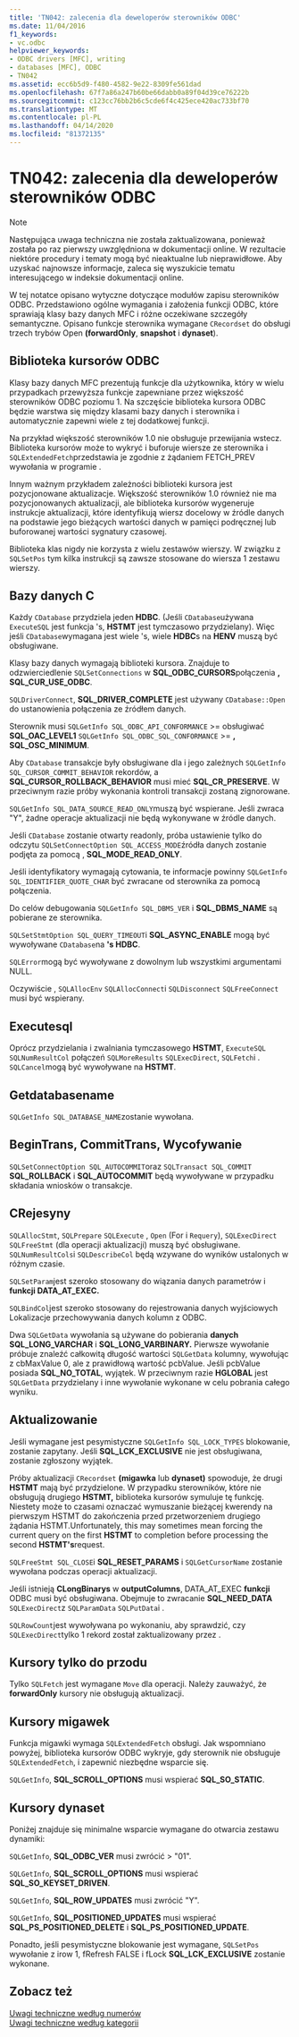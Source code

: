 ```yaml
---
title: 'TN042: zalecenia dla deweloperów sterowników ODBC'
ms.date: 11/04/2016
f1_keywords:
- vc.odbc
helpviewer_keywords:
- ODBC drivers [MFC], writing
- databases [MFC], ODBC
- TN042
ms.assetid: ecc6b5d9-f480-4582-9e22-8309fe561dad
ms.openlocfilehash: 67f7a86a247b60be66dabb0a89f04d39ce76222b
ms.sourcegitcommit: c123cc76bb2b6c5cde6f4c425ece420ac733bf70
ms.translationtype: MT
ms.contentlocale: pl-PL
ms.lasthandoff: 04/14/2020
ms.locfileid: "81372135"
---
```

# <a name="tn042-odbc-driver-developer-recommendations"></a>TN042: zalecenia dla deweloperów sterowników ODBC

> [!NOTE]
> Następująca uwaga techniczna nie została zaktualizowana, ponieważ została po raz pierwszy uwzględniona w dokumentacji online. W rezultacie niektóre procedury i tematy mogą być nieaktualne lub nieprawidłowe. Aby uzyskać najnowsze informacje, zaleca się wyszukicie tematu interesującego w indeksie dokumentacji online.

W tej notatce opisano wytyczne dotyczące modułów zapisu sterowników ODBC. Przedstawiono ogólne wymagania i założenia funkcji ODBC, które sprawiają klasy bazy danych MFC i różne oczekiwane szczegóły semantyczne. Opisano funkcje sterownika wymagane `CRecordset` do obsługi trzech trybów Open **(forwardOnly**, **snapshot** i **dynaset**).

## <a name="odbcs-cursor-library"></a>Biblioteka kursorów ODBC

Klasy bazy danych MFC prezentują funkcje dla użytkownika, który w wielu przypadkach przewyższa funkcje zapewniane przez większość sterowników ODBC poziomu 1. Na szczęście biblioteka kursora ODBC będzie warstwa się między klasami bazy danych i sterownika i automatycznie zapewni wiele z tej dodatkowej funkcji.

Na przykład większość sterowników 1.0 nie obsługuje przewijania wstecz. Biblioteka kursorów może to wykryć i buforuje wiersze ze sterownika i `SQLExtendedFetch`przedstawia je zgodnie z żądaniem FETCH_PREV wywołania w programie .

Innym ważnym przykładem zależności biblioteki kursora jest pozycjonowane aktualizacje. Większość sterowników 1.0 również nie ma pozycjonowanych aktualizacji, ale biblioteka kursorów wygeneruje instrukcje aktualizacji, które identyfikują wiersz docelowy w źródle danych na podstawie jego bieżących wartości danych w pamięci podręcznej lub buforowanej wartości sygnatury czasowej.

Biblioteka klas nigdy nie korzysta z wielu zestawów wierszy. W związku z `SQLSetPos` tym kilka instrukcji są zawsze stosowane do wiersza 1 zestawu wierszy.

## <a name="cdatabases"></a>Bazy danych C

Każdy `CDatabase` przydziela jeden **HDBC**. (Jeśli `CDatabase`używana `ExecuteSQL` jest funkcja 's, **HSTMT** jest tymczasowo przydzielany). Więc jeśli `CDatabase`wymagana jest wiele 's, wiele **HDBC**s na **HENV** muszą być obsługiwane.

Klasy bazy danych wymagają biblioteki kursora. Znajduje to odzwierciedlenie `SQLSetConnections` w **SQL_ODBC_CURSORS**połączenia **, SQL_CUR_USE_ODBC**.

`SQLDriverConnect`, **SQL_DRIVER_COMPLETE** jest używany `CDatabase::Open` do ustanowienia połączenia ze źródłem danych.

Sterownik musi `SQLGetInfo SQL_ODBC_API_CONFORMANCE`  >= obsługiwać **SQL_OAC_LEVEL1** `SQLGetInfo SQL_ODBC_SQL_CONFORMANCE`  >=  **, SQL_OSC_MINIMUM**.

Aby `CDatabase` transakcje były obsługiwane dla i jego zależnych `SQLGetInfo SQL_CURSOR_COMMIT_BEHAVIOR` rekordów, a **SQL_CURSOR_ROLLBACK_BEHAVIOR** musi mieć **SQL_CR_PRESERVE**. W przeciwnym razie próby wykonania kontroli transakcji zostaną zignorowane.

`SQLGetInfo SQL_DATA_SOURCE_READ_ONLY`muszą być wspierane. Jeśli zwraca "Y", żadne operacje aktualizacji nie będą wykonywane w źródle danych.

Jeśli `CDatabase` zostanie otwarty readonly, próba ustawienie tylko do odczytu `SQLSetConnectOption SQL_ACCESS_MODE`źródła danych zostanie podjęta za pomocą , **SQL_MODE_READ_ONLY**.

Jeśli identyfikatory wymagają cytowania, te informacje powinny `SQLGetInfo SQL_IDENTIFIER_QUOTE_CHAR` być zwracane od sterownika za pomocą połączenia.

Do celów debugowania `SQLGetInfo SQL_DBMS_VER` i **SQL_DBMS_NAME** są pobierane ze sterownika.

`SQLSetStmtOption SQL_QUERY_TIMEOUT`i **SQL_ASYNC_ENABLE** mogą być wywoływane `CDatabase`na **'s HDBC**.

`SQLError`mogą być wywoływane z dowolnym lub wszystkimi argumentami NULL.

Oczywiście , `SQLAllocEnv` `SQLAllocConnect`i `SQLDisconnect` `SQLFreeConnect` musi być wspierany.

## <a name="executesql"></a>Executesql

Oprócz przydzielania i zwalniania tymczasowego **HSTMT**, `ExecuteSQL` `SQLNumResultCol` połączeń `SQLMoreResults` `SQLExecDirect`, `SQLFetch`i . `SQLCancel`mogą być wywoływane na **HSTMT**.

## <a name="getdatabasename"></a>Getdatabasename

`SQLGetInfo SQL_DATABASE_NAME`zostanie wywołana.

## <a name="begintrans-committrans-rollback"></a>BeginTrans, CommitTrans, Wycofywanie

`SQLSetConnectOption SQL_AUTOCOMMIT`oraz `SQLTransact SQL_COMMIT` **SQL_ROLLBACK** i **SQL_AUTOCOMMIT** będą wywoływane w przypadku składania wniosków o transakcje.

## <a name="crecordsets"></a>CRejesyny

`SQLAllocStmt`, `SQLPrepare` `SQLExecute` , `Open` (For i `Requery`), `SQLExecDirect` `SQLFreeStmt` (dla operacji aktualizacji) muszą być obsługiwane. `SQLNumResultCols`i `SQLDescribeCol` będą wzywane do wyników ustalonych w różnym czasie.

`SQLSetParam`jest szeroko stosowany do wiązania danych parametrów i **funkcji DATA_AT_EXEC.**

`SQLBindCol`jest szeroko stosowany do rejestrowania danych wyjściowych Lokalizacje przechowywania danych kolumn z ODBC.

Dwa `SQLGetData` wywołania są używane do pobierania **danych SQL_LONG_VARCHAR** i **SQL_LONG_VARBINARY.** Pierwsze wywołanie próbuje znaleźć całkowitą długość wartości `SQLGetData` kolumny, wywołując z cbMaxValue 0, ale z prawidłową wartość pcbValue. Jeśli pcbValue posiada **SQL_NO_TOTAL**, wyjątek. W przeciwnym razie **HGLOBAL** jest `SQLGetData` przydzielany i inne wywołanie wykonane w celu pobrania całego wyniku.

## <a name="updating"></a>Aktualizowanie

Jeśli wymagane jest pesymistyczne `SQLGetInfo SQL_LOCK_TYPES` blokowanie, zostanie zapytany. Jeśli **SQL_LCK_EXCLUSIVE** nie jest obsługiwana, zostanie zgłoszony wyjątek.

Próby aktualizacji `CRecordset` **(migawka** lub **dynaset)** spowoduje, że drugi **HSTMT** mają być przydzielone. W przypadku sterowników, które nie obsługują drugiego **HSTMT,** biblioteka kursorów symuluje tę funkcję. Niestety może to czasami oznaczać wymuszanie bieżącej kwerendy na pierwszym HSTMT do zakończenia przed przetworzeniem drugiego żądania HSTMT.Unfortunately, this may sometimes mean forcing the current query on the first **HSTMT** to completion before processing the second **HSTMT's**request.

`SQLFreeStmt SQL_CLOSE`i **SQL_RESET_PARAMS** i `SQLGetCursorName` zostanie wywołana podczas operacji aktualizacji.

Jeśli istnieją **CLongBinarys** w **outputColumns**, DATA_AT_EXEC **funkcji** ODBC musi być obsługiwana. Obejmuje to zwracanie **SQL_NEED_DATA** `SQLExecDirect`z `SQLParamData` `SQLPutData`i .

`SQLRowCount`jest wywoływana po wykonaniu, aby sprawdzić, czy `SQLExecDirect`tylko 1 rekord został zaktualizowany przez .

## <a name="forwardonly-cursors"></a>Kursory tylko do przodu

Tylko `SQLFetch` jest wymagane `Move` dla operacji. Należy zauważyć, że **forwardOnly** kursory nie obsługują aktualizacji.

## <a name="snapshot-cursors"></a>Kursory migawek

Funkcja migawki wymaga `SQLExtendedFetch` obsługi. Jak wspomniano powyżej, biblioteka kursorów ODBC wykryje, gdy sterownik nie obsługuje `SQLExtendedFetch`, i zapewnić niezbędne wsparcie się.

`SQLGetInfo`, **SQL_SCROLL_OPTIONS** musi wspierać **SQL_SO_STATIC**.

## <a name="dynaset-cursors"></a>Kursory dynaset

Poniżej znajduje się minimalne wsparcie wymagane do otwarcia zestawu dynamiki:

`SQLGetInfo`, **SQL_ODBC_VER** musi zwrócić > "01".

`SQLGetInfo`, **SQL_SCROLL_OPTIONS** musi wspierać **SQL_SO_KEYSET_DRIVEN**.

`SQLGetInfo`, **SQL_ROW_UPDATES** musi zwrócić "Y".

`SQLGetInfo`, **SQL_POSITIONED_UPDATES** musi wspierać **SQL_PS_POSITIONED_DELETE** i **SQL_PS_POSITIONED_UPDATE**.

Ponadto, jeśli pesymistyczne blokowanie jest wymagane, `SQLSetPos` wywołanie z irow 1, fRefresh FALSE i fLock **SQL_LCK_EXCLUSIVE** zostanie wykonane.

## <a name="see-also"></a>Zobacz też

[Uwagi techniczne według numerów](../mfc/technical-notes-by-number.md)<br/>
[Uwagi techniczne według kategorii](../mfc/technical-notes-by-category.md)
